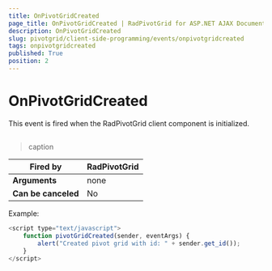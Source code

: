 ```yaml
---
title: OnPivotGridCreated
page_title: OnPivotGridCreated | RadPivotGrid for ASP.NET AJAX Documentation
description: OnPivotGridCreated
slug: pivotgrid/client-side-programming/events/onpivotgridcreated
tags: onpivotgridcreated
published: True
position: 2
---
```


# OnPivotGridCreated



This event is fired when the RadPivotGrid client component is initialized.

## 


>caption  

|  **Fired by**  | RadPivotGrid |
| ------ | ------ |
| **Arguments** |none|
| **Can be canceled** |No|

Example:

````JavaScript
<script type="text/javascript">
	function pivotGridCreated(sender, eventArgs) {
		alert("Created pivot grid with id: " + sender.get_id());
	}
</script>
````


